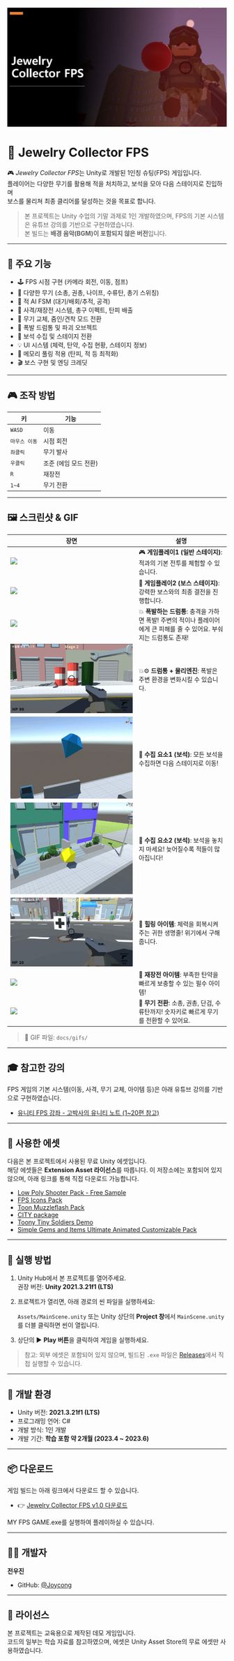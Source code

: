 ![](docs/Screenshot/Screenshot1.JPG)

# 💎 Jewelry Collector FPS

🎮 *Jewelry Collector FPS*는 Unity로 개발된 1인칭 슈팅(FPS) 게임입니다.  
플레이어는 다양한 무기를 활용해 적을 처치하고, 보석을 모아 다음 스테이지로 진입하며  
보스를 물리쳐 최종 클리어를 달성하는 것을 목표로 합니다.

> 본 프로젝트는 Unity 수업의 기말 과제로 1인 개발하였으며, FPS의 기본 시스템은 유튜브 강의를 기반으로 구현하였습니다.  
> 본 빌드는 **배경 음악(BGM)이 포함되지 않은 버전**입니다.

---

## 📌 주요 기능

- 🕹️ FPS 시점 구현 (카메라 회전, 이동, 점프)
- 🔫 다양한 무기 (소총, 권총, 나이프, 수류탄, 총기 스위칭)
- 🧠 적 AI FSM (대기/배회/추적, 공격)
- 🎯 사격/재장전 시스템, 총구 이펙트, 탄피 배출
- 🔁 무기 교체, 줌인/견착 모드 전환
- 🧨 폭발 드럼통 및 파괴 오브젝트
- 💎 보석 수집 및 스테이지 전환
- 💡 UI 시스템 (체력, 탄약, 수집 현황, 스테이지 정보)
- 🧪 메모리 풀링 적용 (탄피, 적 등 최적화)
- 🎬 보스 구현 및 엔딩 크레딧

---

## 🎮 조작 방법

| 키            | 기능                  |
| ------------- | --------------------- |
| `WASD`        | 이동                  |
| `마우스 이동` | 시점 회전             |
| `좌클릭`      | 무기 발사             |
| `우클릭`      | 조준 (에임 모드 전환) |
| `R`           | 재장전                |
| `1~4`         | 무기 전환             |

---

## 🖼️ 스크린샷 & GIF

| 장면                                | 설명                                                                                                                   |
| ----------------------------------- | ---------------------------------------------------------------------------------------------------------------------- |
| ![](docs/gifs/gameplay1.gif)        | 🎮 **게임플레이1 (일반 스테이지)**: 적과의 기본 전투를 체험할 수 있습니다.                                             |
| ![](docs/gifs/gameplay2.gif)        | 🧟 **게임플레이2 (보스 스테이지)**: 강력한 보스와의 최종 결전을 진행합니다.                                            |
| ![](docs/gifs/explosive-barrel.gif) | 💥 **폭발하는 드럼통**: 충격을 가하면 폭발! 주변의 적이나 플레이어에게 큰 피해를 줄 수 있어요. 부숴지는 드럼통도 존재! |
| ![](docs/gifs/barrel-physics.gif)   | 💥⚙️ **드럼통 + 물리엔진**: 폭발은 주변 환경을 변화시킬 수 있습니다.                                                   |
| ![](docs/gifs/collect-Jewelry1.gif) | 💎 **수집 요소1 (보석)**: 모든 보석을 수집하면 다음 스테이지로 이동!                                                   |
| ![](docs/gifs/collect-Jewelry2.gif) | 💎 **수집 요소2 (보석)**: 보석을 놓치지 마세요! 늦어질수록 적들이 많아집니다!                                          |
| ![](docs/gifs/heal-item.gif)        | 🧴 **힐링 아이템**: 체력을 회복시켜주는 귀한 생명줄! 위기에서 구해줍니다.                                              |
| ![](docs/gifs/ammo-item.gif)        | 🔫 **재장전 아이템**: 부족한 탄약을 빠르게 보충할 수 있는 필수 아이템!                                                 |
| ![](docs/gifs/weapon-change.gif)    | 🧨 **무기 전환**: 소총, 권총, 단검, 수류탄까지! 숫자키로 빠르게 무기를 전환할 수 있어요.                               |

> 📁 GIF 파일: `docs/gifs/`

---

## 🎓 참고한 강의

FPS 게임의 기본 시스템(이동, 사격, 무기 교체, 아이템 등)은 아래 유튜브 강의를 기반으로 구현하였습니다.

- [유니티 FPS 강좌 - 고박사의 유니티 노트 (1~20편 참고)](https://www.youtube.com/watch?v=GvtZDGN_kbQ)

---

## 🎨 사용한 에셋

다음은 본 프로젝트에서 사용된 무료 Unity 에셋입니다.  
해당 에셋들은 **Extension Asset 라이선스**를 따릅니다.
이 저장소에는 포함되어 있지 않으며, 아래 링크를 통해 직접 다운로드 가능합니다.

- [Low Poly Shooter Pack - Free Sample](https://assetstore.unity.com/packages/templates/systems/low-poly-shooter-pack-free-sample-144839)
- [FPS Icons Pack](https://assetstore.unity.com/packages/2d/gui/icons/fps-icons-pack-45240)
- [Toon Muzzleflash Pack](https://assetstore.unity.com/packages/2d/textures-materials/toon-muzzleflash-pack-56572)
- [CITY package](https://assetstore.unity.com/packages/3d/environments/urban/city-package-107224)
- [Toony Tiny Soldiers Demo](https://assetstore.unity.com/packages/3d/characters/toony-tiny-soldiers-demo-180904)
- [Simple Gems and Items Ultimate Animated Customizable Pack](https://assetstore.unity.com/packages/3d/props/simple-gems-and-items-ultimate-animated-customizable-pack-73764)

---

## 🚀 실행 방법

1. Unity Hub에서 본 프로젝트를 열어주세요.  
   권장 버전: **Unity 2021.3.21f1 (LTS)**

2. 프로젝트가 열리면, 아래 경로의 씬 파일을 실행하세요:

   `Assets/MainScene.unity`
   또는 Unity 상단의 **Project 창**에서 `MainScene.unity`를 더블 클릭하면 씬이 열립니다.

3. 상단의 ▶️ **Play 버튼**을 클릭하여 게임을 실행하세요.

> 참고: 외부 에셋은 포함되어 있지 않으며, 빌드된 `.exe` 파일은 [Releases](https://github.com/Joycong/Jewelry-Collector-FPS/releases)에서 직접 실행할 수 있습니다.

---

## 🔧 개발 환경

- Unity 버전: **2021.3.21f1 (LTS)**
- 프로그래밍 언어: C#
- 개발 방식: 1인 개발
- 개발 기간: **학습 포함 약 2개월 (2023.4 ~ 2023.6)**

---

## 📦 다운로드

게임 빌드는 아래 링크에서 다운로드 할 수 있습니다.

- 👉 [Jewelry Collector FPS v1.0 다운로드](https://github.com/Joycong/Jewelry-Collector-FPS/releases)

MY FPS GAME.exe를 실행하여 플레이하실 수 있습니다.

---

## 👨‍💻 개발자

**전우진**

- GitHub: [@Joycong](https://github.com/Joycong)

---

## 📄 라이선스

본 프로젝트는 교육용으로 제작된 데모 게임입니다.  
코드의 일부는 학습 자료를 참고하였으며, 에셋은 Unity Asset Store의 무료 에셋만 사용하였습니다.
